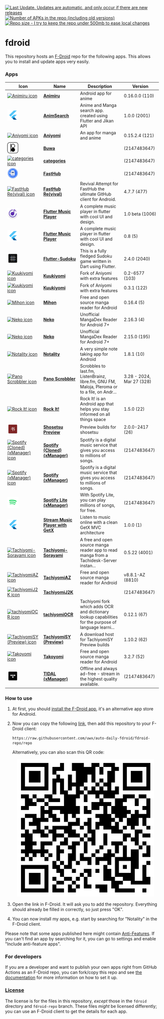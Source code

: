 [![Last Update. Updates are automatic, and only occur if there are new releases](https://img.shields.io/github/last-commit/uwx/auto-daily-fdroid?label=last%20update&style=for-the-badge)](https://github.com/uwx/auto-daily-fdroid/commits/main) [![Number of APKs in the repo (including old versions)](https://img.shields.io/badge/dynamic/json?url=https%3A%2F%2Fgithub.com%2Fuwx%2Fauto-daily-fdroid%2Fraw%2Fmain%2F.github%2Fapk-count.json&query=%24%5B0%5D&style=for-the-badge&label=APKs)](https://github.com/uwx/auto-daily-fdroid/tree/fdroid-repo/repo) [![Repo size - I try to keep the repo under 500mb to ease local changes](https://img.shields.io/github/repo-size/uwx/auto-daily-fdroid?style=for-the-badge)](https://docs.github.com/en/repositories/working-with-files/managing-large-files/about-large-files-on-github#repository-size-limits)

# fdroid
This repository hosts an [F-Droid](https://f-droid.org/) repo for the following apps. This allows you to install and update apps very easily.

### Apps

<!-- This table is auto-generated. Do not edit -->
| Icon | Name | Description | Version |
| --- | --- | --- | --- |
| <a href="https://github.com/Quickdesh/Animiru"><img src="https://raw.githubusercontent.com/uwx/auto-daily-fdroid/fdroid-repo/repo/icons/" alt="Animiru icon" width="36px" height="36px"></a> | [**Animiru**](https://github.com/Quickdesh/Animiru) | Android app for anime | 0.16.0.0 (110) |
| <a href="https://github.com/ArizArmeidi/AnimSearch"><img src="https://raw.githubusercontent.com/uwx/auto-daily-fdroid/fdroid-repo/repo/icons/com.example.anim_search.2001.png" alt="AnimSearch icon" width="36px" height="36px"></a> | [**AnimSearch**](https://github.com/ArizArmeidi/AnimSearch) | Anime and Manga search app. created using Flutter and Jikan API | 1.0.0 (2001) |
| <a href="https://github.com/jmir1/aniyomi"><img src="https://raw.githubusercontent.com/uwx/auto-daily-fdroid/fdroid-repo/repo/icons/" alt="Aniyomi icon" width="36px" height="36px"></a> | [**Aniyomi**](https://github.com/jmir1/aniyomi) | An app for manga and anime | 0.15.2.4 (121) |
| <a href=""><img src="https://raw.githubusercontent.com/uwx/auto-daily-fdroid/fdroid-repo/repo/icons/com.blackunicorn.buwa.4.png" alt="Buwa icon" width="36px" height="36px"></a> | [**Buwa**]() |  |  (2147483647) |
| <a href=""><img src="https://raw.githubusercontent.com/uwx/auto-daily-fdroid/fdroid-repo/repo/icons/" alt="categories icon" width="36px" height="36px"></a> | [**categories**]() |  |  (2147483647) |
| <a href=""><img src="https://raw.githubusercontent.com/uwx/auto-daily-fdroid/fdroid-repo/repo/icons/com.fastaccess.github.461.png" alt="FastHub icon" width="36px" height="36px"></a> | [**FastHub**]() |  |  (2147483647) |
| <a href="https://github.com/LightDestory/FastHub-RE"><img src="https://raw.githubusercontent.com/uwx/auto-daily-fdroid/fdroid-repo/repo/icons/" alt="FastHub Re(vival) icon" width="36px" height="36px"></a> | [**FastHub Re(vival)**](https://github.com/LightDestory/FastHub-RE) | Revival Attempt for FastHub the ultimate GitHub client for Android. | 4.7.7 (477) |
| <a href="https://github.com/amangautam1/flutter-musicplayer"><img src="https://raw.githubusercontent.com/uwx/auto-daily-fdroid/fdroid-repo/repo/icons/com.onedreamers.musicplayer.2006.png" alt="Flutter Music Player icon" width="36px" height="36px"></a> | [**Flutter Music Player**](https://github.com/amangautam1/flutter-musicplayer) | A complete music player in flutter with cool UI and design. | 1.0 beta (1006) |
| <a href="https://github.com/amangautam1/flutter-musicplayer"><img src="https://raw.githubusercontent.com/uwx/auto-daily-fdroid/fdroid-repo/repo/icons/com.yourcompany.musicplayer.5.png" alt="Flutter Music Player icon" width="36px" height="36px"></a> | [**Flutter Music Player**](https://github.com/amangautam1/flutter-musicplayer) | A complete music player in flutter with cool UI and design. | 0.8 (5) |
| <a href="https://github.com/VarunS2002/Flutter-Sudoku"><img src="https://raw.githubusercontent.com/uwx/auto-daily-fdroid/fdroid-repo/repo/icons/com.varuns2002.sudoku.2040.png" alt="Flutter-Sudoku icon" width="36px" height="36px"></a> | [**Flutter-Sudoku**](https://github.com/VarunS2002/Flutter-Sudoku) | This is a fully fledged Sudoku game written in Dart using Flutter. | 2.4.0 (2040) |
| <a href="https://github.com/LuftVerbot/Kuukiyomi"><img src="https://raw.githubusercontent.com/uwx/auto-daily-fdroid/fdroid-repo/repo/icons/" alt="Kuukiyomi icon" width="36px" height="36px"></a> | [**Kuukiyomi**](https://github.com/LuftVerbot/Kuukiyomi) | Fork of Aniyomi with extra features | 0.2-6577 (103) |
| <a href="https://github.com/LuftVerbot/Kuukiyomi"><img src="https://raw.githubusercontent.com/uwx/auto-daily-fdroid/fdroid-repo/repo/icons/" alt="Kuukiyomi icon" width="36px" height="36px"></a> | [**Kuukiyomi**](https://github.com/LuftVerbot/Kuukiyomi) | Fork of Aniyomi with extra features | 0.3.1 (122) |
| <a href="https://github.com/mihonapp/mihon"><img src="https://raw.githubusercontent.com/uwx/auto-daily-fdroid/fdroid-repo/repo/icons/" alt="Mihon icon" width="36px" height="36px"></a> | [**Mihon**](https://github.com/mihonapp/mihon) | Free and open source manga reader for Android | 0.16.4 (5) |
| <a href="https://github.com/CarlosEsco/Neko"><img src="https://raw.githubusercontent.com/uwx/auto-daily-fdroid/fdroid-repo/repo/icons/" alt="Neko icon" width="36px" height="36px"></a> | [**Neko**](https://github.com/CarlosEsco/Neko) | Unofficial MangaDex Reader for Android 7+ | 2.16.3 (4) |
| <a href="https://github.com/CarlosEsco/Neko"><img src="https://raw.githubusercontent.com/uwx/auto-daily-fdroid/fdroid-repo/repo/icons/" alt="Neko icon" width="36px" height="36px"></a> | [**Neko**](https://github.com/CarlosEsco/Neko) | Unofficial MangaDex Reader for Android 7+ | 2.15.0 (195) |
| <a href="https://github.com/xarantolus/notality"><img src="https://raw.githubusercontent.com/uwx/auto-daily-fdroid/fdroid-repo/repo/icons/io.github.xarantolus.notality.10.png" alt="Notality icon" width="36px" height="36px"></a> | [**Notality**](https://github.com/xarantolus/notality) | A very simple note taking app for Android | 1.8.1 (10) |
| <a href="https://github.com/kawaiiDango/pScrobbler"><img src="https://raw.githubusercontent.com/uwx/auto-daily-fdroid/fdroid-repo/repo/icons/" alt="Pano Scrobbler icon" width="36px" height="36px"></a> | [**Pano Scrobbler**](https://github.com/kawaiiDango/pScrobbler) | Scrobbles to last.fm, ListenBrainz, libre.fm, GNU FM, Maloja, Pleroma or to a file, on Andr... | 3.28 - 2024, Mar 27 (328) |
| <a href="https://github.com/xarantolus/rockit"><img src="https://raw.githubusercontent.com/uwx/auto-daily-fdroid/fdroid-repo/repo/icons/" alt="Rock It! icon" width="36px" height="36px"></a> | [**Rock It!**](https://github.com/xarantolus/rockit) | Rock It! is an Android app that helps you stay informed on all things space | 1.5.0 (22) |
| <a href="https://github.com/shosetsuorg/shosetsu-preview"><img src="https://raw.githubusercontent.com/uwx/auto-daily-fdroid/fdroid-repo/repo/icons/com.github.doomsdayrs.apps.shosetsu.debug.26.png" alt="Shosetsu Preview icon" width="36px" height="36px"></a> | [**Shosetsu Preview**](https://github.com/shosetsuorg/shosetsu-preview) | Preview builds for shosetsu | 2.0.0-2417 (26) |
| <a href="https://github.com/Team-xManager/xManager"><img src="https://raw.githubusercontent.com/uwx/auto-daily-fdroid/fdroid-repo/repo/icons/" alt="Spotify (Cloned) (xManager) icon" width="36px" height="36px"></a> | [**Spotify (Cloned) (xManager)**](https://github.com/Team-xManager/xManager) | Spotify is a digital music service that gives you access to millions of songs. |  (2147483647) |
| <a href="https://github.com/Team-xManager/xManager"><img src="https://raw.githubusercontent.com/uwx/auto-daily-fdroid/fdroid-repo/repo/icons/" alt="Spotify (xManager) icon" width="36px" height="36px"></a> | [**Spotify (xManager)**](https://github.com/Team-xManager/xManager) | Spotify is a digital music service that gives you access to millions of songs. |  (2147483647) |
| <a href="https://github.com/Team-xManager/xManager"><img src="https://raw.githubusercontent.com/uwx/auto-daily-fdroid/fdroid-repo/repo/icons/com.spotify.lite.106326.png" alt="Spotify Lite (xManager) icon" width="36px" height="36px"></a> | [**Spotify Lite (xManager)**](https://github.com/Team-xManager/xManager) | With Spotify Lite, you can play millions of songs, for free. |  (2147483647) |
| <a href="https://github.com/vellt/GetX-Stream-Music-Player-Flutter"><img src="https://raw.githubusercontent.com/uwx/auto-daily-fdroid/fdroid-repo/repo/icons/com.example.music_player_fluttter.1.png" alt="Stream Music Player with GetX icon" width="36px" height="36px"></a> | [**Stream Music Player with GetX**](https://github.com/vellt/GetX-Stream-Music-Player-Flutter) | Listen to music online with a clean GetX MVC architecture | 1.0.0 (1) |
| <a href="https://github.com/Suwayomi/Tachidesk-Sorayomi"><img src="https://raw.githubusercontent.com/uwx/auto-daily-fdroid/fdroid-repo/repo/icons/" alt="Tachiyomi-Sorayami icon" width="36px" height="36px"></a> | [**Tachiyomi-Sorayami**](https://github.com/Suwayomi/Tachidesk-Sorayomi) | A free and open source manga reader app to read manga from a Tachidesk-Server instan... | 0.5.22 (4001) |
| <a href="https://github.com/az4521/TachiyomiAZ"><img src="https://raw.githubusercontent.com/uwx/auto-daily-fdroid/fdroid-repo/repo/icons/" alt="TachiyomiAZ icon" width="36px" height="36px"></a> | [**TachiyomiAZ**](https://github.com/az4521/TachiyomiAZ) | Free and open source manga reader for Android | v8.8.1-AZ (8810) |
| <a href=""><img src="https://raw.githubusercontent.com/uwx/auto-daily-fdroid/fdroid-repo/repo/icons/" alt="TachiyomiJ2K icon" width="36px" height="36px"></a> | [**TachiyomiJ2K**]() |  |  (2147483647) |
| <a href="https://github.com/Rattlehead15/tachiyomiOCR"><img src="https://raw.githubusercontent.com/uwx/auto-daily-fdroid/fdroid-repo/repo/icons/" alt="tachiyomiOCR icon" width="36px" height="36px"></a> | [**tachiyomiOCR**](https://github.com/Rattlehead15/tachiyomiOCR) | Tachiyomi fork which adds OCR and dictionary lookup capabilities for the purpose of language learni... | 0.12.1 (67) |
| <a href="https://github.com/jobobby04/TachiyomiSYPreview"><img src="https://raw.githubusercontent.com/uwx/auto-daily-fdroid/fdroid-repo/repo/icons/" alt="TachiyomiSY (Preview) icon" width="36px" height="36px"></a> | [**TachiyomiSY (Preview)**](https://github.com/jobobby04/TachiyomiSYPreview) | A download host for TachiyomiSY Preview builds | 1.10.2 (62) |
| <a href="https://github.com/CrepeTF/Takoyomi"><img src="https://raw.githubusercontent.com/uwx/auto-daily-fdroid/fdroid-repo/repo/icons/" alt="Takoyomi icon" width="36px" height="36px"></a> | [**Takoyomi**](https://github.com/CrepeTF/Takoyomi) | Free and open source manga reader for Android | 3.2.7 (52) |
| <a href="https://github.com/Team-xManager/xManager"><img src="https://raw.githubusercontent.com/uwx/auto-daily-fdroid/fdroid-repo/repo/icons/com.aspiro.tidal.1151.png" alt="TIDAL (xManager) icon" width="36px" height="36px"></a> | [**TIDAL (xManager)**](https://github.com/Team-xManager/xManager) | Offline and always ad-free - stream in the highest quality available. |  (2147483647) |
<!-- end apps table -->

### How to use
1. At first, you should [install the F-Droid app](https://f-droid.org/), it's an alternative app store for Android.
2. Now you can copy the following [link](https://raw.githubusercontent.com/uwx/auto-daily-fdroid/fdroid-repo/repo), then add this repository to your F-Droid client:

    ```
    https://raw.githubusercontent.com/uwx/auto-daily-fdroid/fdroid-repo/repo
    ```

    Alternatively, you can also scan this QR code:

    <p align="center">
      <img src=".github/qrcode.png?raw=true" alt="F-Droid repo QR code"/>
    </p>

3. Open the link in F-Droid. It will ask you to add the repository. Everything should already be filled in correctly, so just press "OK".
4. You can now install my apps, e.g. start by searching for "Notality" in the F-Droid client.

Please note that some apps published here might contain [Anti-Features](https://f-droid.org/en/docs/Anti-Features/). If you can't find an app by searching for it, you can go to settings and enable "Include anti-feature apps".

### For developers
If you are a developer and want to publish your own apps right from GitHub Actions as an F-Droid repo, you can fork/copy this repo and see  [the documentation](setup.md) for more information on how to set it up.

### [License](LICENSE)
The license is for the files in this repository, *except* those in the `fdroid` directory and `fdroid-repo` branch. These files *might* be licensed differently; you can use an F-Droid client to get the details for each app.

